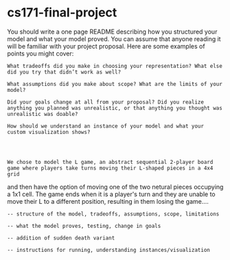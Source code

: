 # cs171-final-project

You should write a one page README describing how you structured your model and what your model proved. You can assume that anyone reading it will be familiar with your project proposal. Here are some examples of points you might cover:


    What tradeoffs did you make in choosing your representation? What else did you try that didn’t work as well?

    What assumptions did you make about scope? What are the limits of your model?

    Did your goals change at all from your proposal? Did you realize anything you planned was unrealistic, or that anything you thought was unrealistic was doable?

    How should we understand an instance of your model and what your custom visualization shows?



    
    We chose to model the L game, an abstract sequential 2-player board game where players take turns moving their L-shaped pieces in a 4x4 grid
and then have the option of moving one of the two netural pieces occupying a 1x1 cell. The game ends when it is a player's turn and they are unable
to move their L to a different position, resulting in them losing the game....

    -- structure of the model, tradeoffs, assumptions, scope, limitations

    -- what the model proves, testing, change in goals

    -- addition of sudden death variant

    -- instructions for running, understanding instances/visualization
